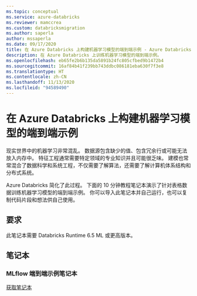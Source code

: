```yaml
---
ms.topic: conceptual
ms.service: azure-databricks
ms.reviewer: mamccrea
ms.custom: databricksmigration
ms.author: saperla
author: mssaperla
ms.date: 09/17/2020
title: 在 Azure Databricks 上构建机器学习模型的端到端示例 - Azure Databricks
description: 在 Azure Databricks 上训练机器学习模型的端到端示例。
ms.openlocfilehash: eb65fe2b6b135da5891b24fc805cfbed9b1472b4
ms.sourcegitcommit: 16af84b41f239bb743ddbc086181eba630f7f3e8
ms.translationtype: HT
ms.contentlocale: zh-CN
ms.lasthandoff: 11/13/2020
ms.locfileid: "94589490"
---
```

# <a name="end-to-end-example-of-building-machine-learning-models-on-azure-databricks"></a><a id="end-to-end-example-of-building-machine-learning-models-on-azure-databricks"> </a><a id="mlflow-end-to-end-example"> </a>在 Azure Databricks 上构建机器学习模型的端到端示例

现实世界中的机器学习非常混乱。 数据源包含缺少的值、包含冗余行或可能无法放入内存中。 特征工程通常需要特定领域的专业知识并且可能很乏味。 建模也常常混合了数据科学和系统工程，不仅需要了解算法，还需要了解计算机体系结构和分布式系统。

Azure Databricks 简化了此过程。 下面的 10 分钟教程笔记本演示了针对表格数据训练机器学习模型的端到端示例。
你可以导入此笔记本并自己运行，也可以复制代码片段和想法供自己使用。

## <a name="requirements"></a>要求

此笔记本需要 Databricks Runtime 6.5 ML 或更高版本。

## <a name="notebook"></a>笔记本

### <a name="mlflow-end-to-end-example-notebook"></a>MLflow 端到端示例笔记本

[获取笔记本](../../_static/notebooks/mlflow/mlflow-end-to-end-example-azure.html)